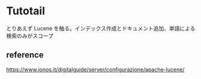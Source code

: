 # Tutotail

とりあえず Lucene を触る。インデックス作成とドキュメント追加、単語による検索のみがスコープ

## reference

https://www.ionos.it/digitalguide/server/configurazione/apache-lucene/

